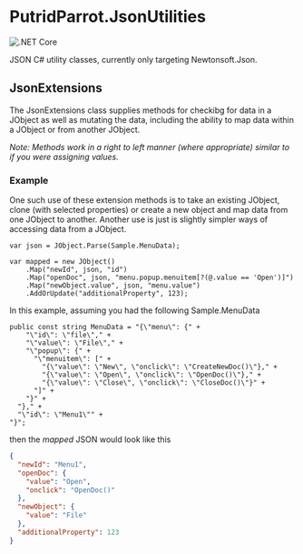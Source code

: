 # PutridParrot.JsonUtilities

![.NET Core](https://github.com/putridparrot/PutridParrot.JsonUtilities/workflows/.NET%20Core/badge.svg)

JSON C# utility classes, currently only targeting Newtonsoft.Json. 

## JsonExtensions

The JsonExtensions class supplies methods for checkibg for data in a JObject as well as mutating the data, including the ability to map data within a JObject or from another JObject.

_Note: Methods work in a right to left manner (where appropriate) similar to if you were assigning values._

### Example 

One such use of these extension methods is to take an existing JObject, clone (with selected properties) or create a new object and map data from one JObject to another. Another use is just is slightly simpler ways of accessing data from a JObject.

```CSharp
var json = JObject.Parse(Sample.MenuData);
            
var mapped = new JObject()
    .Map("newId", json, "id")
    .Map("openDoc", json, "menu.popup.menuitem[?(@.value == 'Open')]")
    .Map("newObject.value", json, "menu.value")
    .AddOrUpdate("additionalProperty", 123);
```

In this example, assuming you had the following Sample.MenuData 

```CSharp
public const string MenuData = "{\"menu\": {" +
    "\"id\": \"file\"," +
    "\"value\": \"File\"," +
    "\"popup\": {" +
      "\"menuitem\": [" +
        "{\"value\": \"New\", \"onclick\": \"CreateNewDoc()\"}," +
        "{\"value\": \"Open\", \"onclick\": \"OpenDoc()\"}," +
        "{\"value\": \"Close\", \"onclick\": \"CloseDoc()\"}" +
      "]" +
    "}" +
  "}," +
  "\"id\": \"Menu1\"" + 
"}";
```

then the _mapped_ JSON would look like this

```json
{
  "newId": "Menu1",
  "openDoc": {
    "value": "Open",
    "onclick": "OpenDoc()"
  },
  "newObject": {
    "value": "File"
  },
  "additionalProperty": 123
}
```


